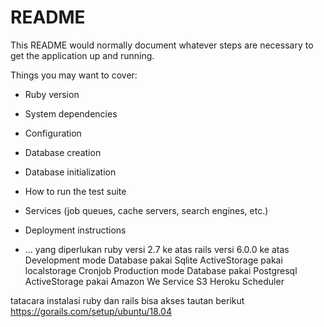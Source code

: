 # README

This README would normally document whatever steps are necessary to get the
application up and running.

Things you may want to cover:

* Ruby version

* System dependencies

* Configuration

* Database creation

* Database initialization

* How to run the test suite

* Services (job queues, cache servers, search engines, etc.)

* Deployment instructions

* ...
yang diperlukan
ruby versi 2.7 ke atas
rails versi 6.0.0 ke atas
Development mode Database pakai Sqlite
                 ActiveStorage pakai localstorage
                 Cronjob
Production mode  Database pakai Postgresql
                 ActiveStorage pakai Amazon We Service S3
                 Heroku Scheduler


tatacara instalasi ruby dan rails bisa akses tautan berikut https://gorails.com/setup/ubuntu/18.04
